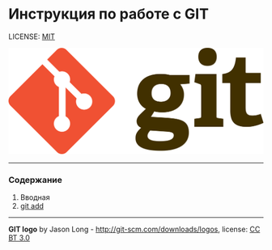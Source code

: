 # Инструкция по работе с GIT

LICENSE: [MIT](./license.md)

![Logo Git](./assets/logo-git.png)

---

### Содержание
1. Вводная
2. [git add](./add.md)

---

**GIT logo** by Jason Long - http://git-scm.com/downloads/logos, license: [CC BT 3.0](https://creativecommons.org/licenses/by/3.0)


